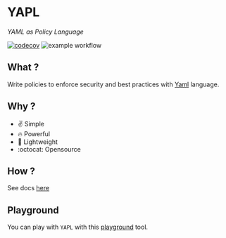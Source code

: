 
# YAPL
*YAML as Policy Language*

[![codecov](https://codecov.io/gh/ahsayde/yapl/branch/master/graph/badge.svg?token=N5CJSZBHNF)](https://codecov.io/gh/ahsayde/yapl)
![example workflow](https://github.com/ahsayde/yapl/actions/workflows/main.yml/badge.svg)


## What ?

Write policies to enforce security and best practices with [Yaml](https://en.wikipedia.org/wiki/YAML) language.

## Why ?

- :v: Simple
- :fire: Powerful
- :rocket: Lightweight
- :octocat: Opensource


## How ?

See docs [here](https://ahsayde.github.io/yapl)


## Playground

You can play with `YAPL` with this [playground](https://ahsayde.github.io/yapl-playground/) tool.

